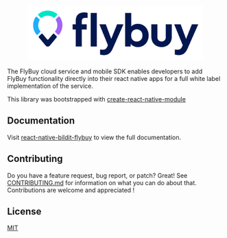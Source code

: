 <p align="center">
  <a href="https://bildit-platform.github.io/react-native-bildit-flybuy/">
    <img src="logo.svg" height="128">
  </a>
</p>

The FlyBuy cloud service and mobile SDK enables developers to add FlyBuy functionality directly into their react native apps for a full white label implementation of the service.

This library was bootstrapped with [create-react-native-module](https://github.com/brodybits/create-react-native-module)

## Documentation

Visit [react-native-bildit-flybuy](https://bildit-platform.github.io/react-native-bildit-flybuy/) to view the full documentation.

## Contributing

Do you have a feature request, bug report, or patch? Great! See [CONTRIBUTING.md](./CONTRIBUTING.md) for information on what you can do about that. Contributions are welcome and appreciated !

## License

[MIT](./LICENSE)
